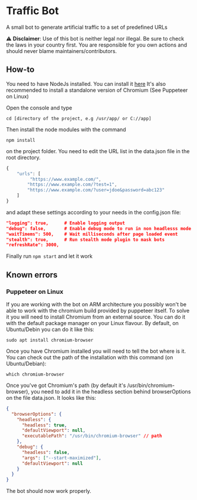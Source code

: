 # Traffic Bot

A small bot to generate artificial traffic to a set of predefined URLs

:warning: **Disclaimer**: Use of this bot is neither legal nor illegal. Be sure to check the laws in your country first. You are responsible for you own actions and should never blame maintainers/contributors.

## How-to

You need to have NodeJs installed. You can install it [here](https://nodejs.org/es/download/)
It's also recommended to install a standalone version of Chromium (See Puppeteer on Linux)

Open the console and type

```console
cd [directory of the project, e.g /usr/app/ or C://app]
```

Then install the node modules with the command

```console
npm install
```

on the project folder. You need to edit the URL list in the data.json file in the root directory.

```javascript
{
    "urls": [
         "https://www.example.com/",
        "https://www.example.com/?test=1",
        "https://www.example.com/?user=jdoe&password=abc123"
    ]
}
```
and adapt these settings according to your needs in the config.json file:

```json
"logging": true,      # Enable logging output 
"debug": false,       # Enable debug mode to run in non headlesss mode
"waitTimems": 500,    # Wait milliseconds after page loaded event
"stealth": true,      # Run stealth mode plugin to mask bots
"refreshRate": 3000, 
```

Finally run `npm start` and let it work

## Known errors

### Puppeteer on Linux

If you are working with the bot on ARM architecture you possibly won't be able to work with the chromium build provided by puppeteer itself. To solve it you will need to install Chromium from an external source. You can do it with the default package manager on your Linux flavour. By default, on Ubuntu/Debin you can do it like this:

```
sudo apt install chromium-browser
```

Once you have Chromium installed you will need to tell the bot where is it. You can check out the path of the installation with this command (on Ubuntu/Debian):

```
which chromium-browser
```

Once you've got Chromium's path (by default it's /usr/bin/chromium-browser), you need to add it in the headless section behind browserOptions on the file data.json. It looks like this:

```json
{
  "browserOptions": {
    "headless": {
      "headless": true,
      "defaultViewport": null,
      "executablePath": "/usr/bin/chromium-browser" // path
    },
    "debug": {
      "headless": false,
      "args": ["--start-maximized"],
      "defaultViewport": null
    }
  }
}
```

The bot should now work properly.

